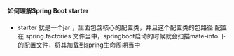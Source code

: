 

#### 如何理解Spring Boot starter
 
-  starter 就是一个jar ，里面包含核心的配置类，并且这个配置类的包路径 配置在 spring.factories 文件当中，springboot启动的时候就会扫描mate-info
下 的配置文件，将其加载到spring生命周期当中
